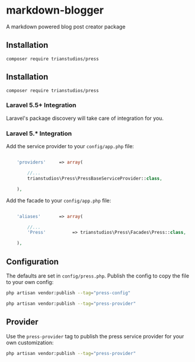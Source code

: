 # markdown-blogger
A markdown powered blog post creator package

## Installation

```shell
composer require trianstudios/press
```

## Installation

```shell
composer require trianstudios/press
```

### Laravel 5.5+ Integration

Laravel's package discovery will take care of integration for you.


### Laravel 5.* Integration

Add the service provider to your `config/app.php` file:

```php

    'providers'     => array(

        //...
        trianstudios\Press\PressBaseServiceProvider::class,

    ),

```

Add the facade to your `config/app.php` file:

```php

    'aliases'       => array(

        //...
        'Press'          => trianstudios\Press\Facades\Press::class,

    ),

```

## Configuration

The defaults are set in `config/press.php`. Publish the config to copy the file to your own config:
```sh
php artisan vendor:publish --tag="press-config"

php artisan vendor:publish --tag="press-provider"
```

## Provider

Use the `press-provider` tag to publish the press service provider for your own customization:
```sh
php artisan vendor:publish --tag="press-provider"
```

